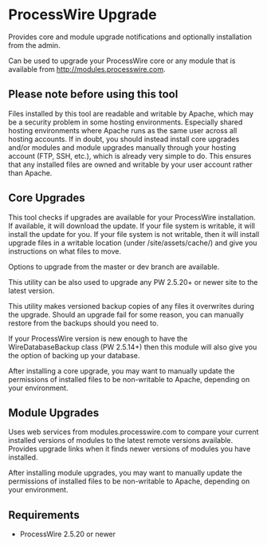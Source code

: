 # ProcessWire Upgrade

Provides core and module upgrade notifications and optionally
installation from the admin. 

Can be used to upgrade your ProcessWire core or any module that
is available from http://modules.processwire.com.

## Please note before using this tool

Files installed by this tool are readable and writable by Apache,
which may be a security problem in some hosting environments. 
Especially shared hosting environments where Apache runs as the
same user across all hosting accounts. If in doubt, you should
instead install core upgrades and/or modules and module upgrades
manually through your hosting account (FTP, SSH, etc.), which
is already very simple to do. This ensures that any installed files 
are owned and writable by your user account rather than Apache.

## Core Upgrades

This tool checks if upgrades are available for your ProcessWire installation. 
If available, it will download the update. If your file system is
writable, it will install the update for you. If your file system is
not writable, then it will install upgrade files in a writable 
location (under /site/assets/cache/) and give you instructions on 
what files to move. 

Options to upgrade from the master or dev branch are available. 

This utility can be also used to upgrade any PW 2.5.20+ or newer 
site to the latest version.

This utility makes versioned backup copies of any files it 
overwrites during the upgrade. Should an upgrade fail for some
reason, you can manually restore from the backups should you
need to. 

If your ProcessWire version is new enough to have the 
WireDatabaseBackup class (PW 2.5.14+) then this module will
also give you the option of backing up your database. 

After installing a core upgrade, you may want to manually update
the permissions of installed files to be non-writable to Apache,
depending on your environment. 


## Module Upgrades

Uses web services from modules.processwire.com to compare your
current installed versions of modules to the latest remote 
versions available. Provides upgrade links when it finds newer 
versions of modules you have installed. 

After installing module upgrades, you may want to manually update
the permissions of installed files to be non-writable to Apache,
depending on your environment. 


## Requirements

- ProcessWire 2.5.20 or newer 


